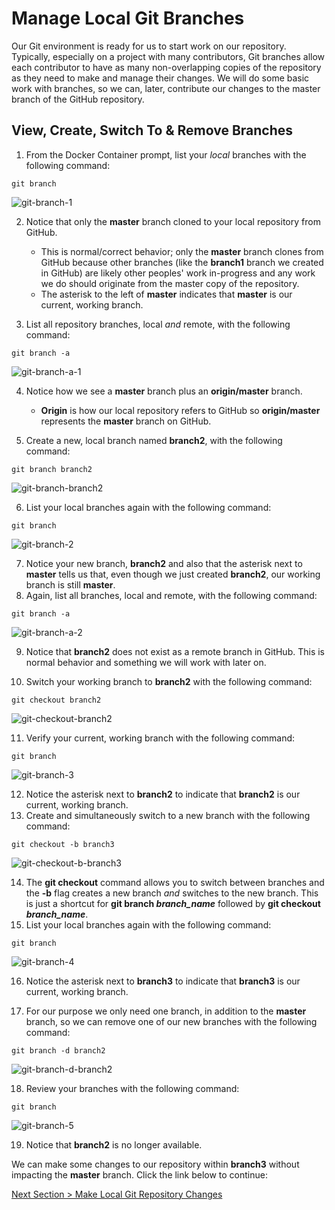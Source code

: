# Manage Local Git Branches

Our Git environment is ready for us to start work on our repository. Typically, especially on a project with many contributors, Git branches allow each contributor to have as many non-overlapping copies of the repository as they need to make and manage their changes. We will do some basic work with branches, so we can, later, contribute our changes to the master branch of the GitHub repository.

## **View, Create, Switch To & Remove Branches**

1. From the Docker Container prompt, list your _local_ branches with the following command:

```shell
git branch
```

![git-branch-1](../images/git-branch-1.png)

2. Notice that only the **master** branch cloned to your local repository from GitHub.

   - This is normal/correct behavior; only the **master** branch clones from GitHub because other branches (like the **branch1** branch we created in GitHub) are likely other peoples' work in-progress and any work we do should originate from the master copy of the repository.
   - The asterisk to the left of **master** indicates that **master** is our current, working branch.

3. List all repository branches, local _and_ remote, with the following command:

```shell
git branch -a
```

![git-branch-a-1](../images/git-branch-a-1.png)

4. Notice how we see a **master** branch plus an **origin/master** branch.

   - **Origin** is how our local repository refers to GitHub so **origin/master** represents the **master** branch on GitHub.

5. Create a new, local branch named **branch2**, with the following command:

```shell
git branch branch2
```

![git-branch-branch2](../images/git-branch-branch2.png)

6. List your local branches again with the following command:

```shell
git branch
```

![git-branch-2](../images/git-branch-2.png)

7. Notice your new branch, **branch2** and also that the asterisk next to **master** tells us that, even though we just created **branch2**, our working branch is still **master**.
8. Again, list all branches, local and remote, with the following command:

```shell
git branch -a
```

![git-branch-a-2](../images/git-branch-a-2.png)

9. Notice that **branch2** does not exist as a remote branch in GitHub. This is normal behavior and something we will work with later on.

10. Switch your working branch to **branch2** with the following command:

```shell
git checkout branch2
```

![git-checkout-branch2](../images/git-checkout-branch2.png)

11. Verify your current, working branch with the following command:

```shell
git branch
```

![git-branch-3](../images/git-branch-3.png)

12. Notice the asterisk next to **branch2** to indicate that **branch2** is our current, working branch.
13. Create and simultaneously switch to a new branch with the following command:

```shell
git checkout -b branch3
```

![git-checkout-b-branch3](../images/git-checkout-b-branch3.png)

14. The **git checkout** command allows you to switch between branches and the **-b** flag creates a new branch _and_ switches to the new branch. This is just a shortcut for **git branch _branch_name_** followed by **git checkout _branch_name_**.
15. List your local branches again with the following command:

```shell
git branch
```

![git-branch-4](../images/git-branch-4.png)

16. Notice the asterisk next to **branch3** to indicate that **branch3** is our current, working branch.

17. For our purpose we only need one branch, in addition to the **master** branch, so we can remove one of our new branches with the following command:

```shell
git branch -d branch2
```

![git-branch-d-branch2](../images/git-branch-d-branch2.png)

18. Review your branches with the following command:

```shell
git branch
```

![git-branch-5](../images/git-branch-5.png)

19. Notice that **branch2** is no longer available.

We can make some changes to our repository within **branch3** without impacting the **master** branch. Click the link below to continue:

[Next Section > Make Local Git Repository Changes](section_8.md "Make Local Git Repository Changes")
